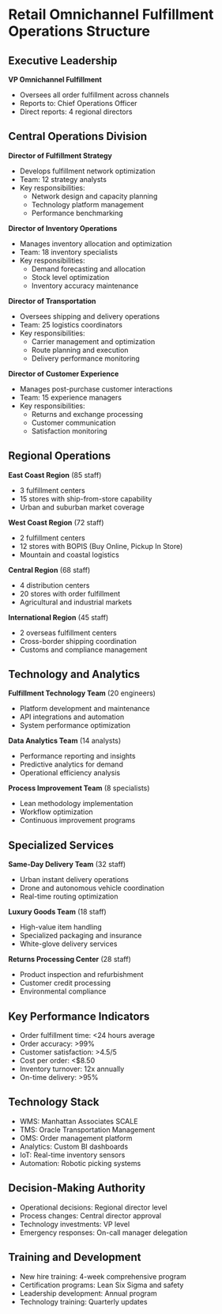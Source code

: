 # Retail Omnichannel Fulfillment Operations Structure

## Executive Leadership
**VP Omnichannel Fulfillment**  
- Oversees all order fulfillment across channels  
- Reports to: Chief Operations Officer  
- Direct reports: 4 regional directors  

## Central Operations Division
**Director of Fulfillment Strategy**  
- Develops fulfillment network optimization  
- Team: 12 strategy analysts  
- Key responsibilities:  
  - Network design and capacity planning  
  - Technology platform management  
  - Performance benchmarking  

**Director of Inventory Operations**  
- Manages inventory allocation and optimization  
- Team: 18 inventory specialists  
- Key responsibilities:  
  - Demand forecasting and allocation  
  - Stock level optimization  
  - Inventory accuracy maintenance  

**Director of Transportation**  
- Oversees shipping and delivery operations  
- Team: 25 logistics coordinators  
- Key responsibilities:  
  - Carrier management and optimization  
  - Route planning and execution  
  - Delivery performance monitoring  

**Director of Customer Experience**  
- Manages post-purchase customer interactions  
- Team: 15 experience managers  
- Key responsibilities:  
  - Returns and exchange processing  
  - Customer communication  
  - Satisfaction monitoring  

## Regional Operations
**East Coast Region** (85 staff)  
- 3 fulfillment centers  
- 15 stores with ship-from-store capability  
- Urban and suburban market coverage  

**West Coast Region** (72 staff)  
- 2 fulfillment centers  
- 12 stores with BOPIS (Buy Online, Pickup In Store)  
- Mountain and coastal logistics  

**Central Region** (68 staff)  
- 4 distribution centers  
- 20 stores with order fulfillment  
- Agricultural and industrial markets  

**International Region** (45 staff)  
- 2 overseas fulfillment centers  
- Cross-border shipping coordination  
- Customs and compliance management  

## Technology and Analytics
**Fulfillment Technology Team** (20 engineers)  
- Platform development and maintenance  
- API integrations and automation  
- System performance optimization  

**Data Analytics Team** (14 analysts)  
- Performance reporting and insights  
- Predictive analytics for demand  
- Operational efficiency analysis  

**Process Improvement Team** (8 specialists)  
- Lean methodology implementation  
- Workflow optimization  
- Continuous improvement programs  

## Specialized Services
**Same-Day Delivery Team** (32 staff)  
- Urban instant delivery operations  
- Drone and autonomous vehicle coordination  
- Real-time routing optimization  

**Luxury Goods Team** (18 staff)  
- High-value item handling  
- Specialized packaging and insurance  
- White-glove delivery services  

**Returns Processing Center** (28 staff)  
- Product inspection and refurbishment  
- Customer credit processing  
- Environmental compliance  

## Key Performance Indicators
- Order fulfillment time: <24 hours average  
- Order accuracy: >99%  
- Customer satisfaction: >4.5/5  
- Cost per order: <$8.50  
- Inventory turnover: 12x annually  
- On-time delivery: >95%  

## Technology Stack
- WMS: Manhattan Associates SCALE  
- TMS: Oracle Transportation Management  
- OMS: Order management platform  
- Analytics: Custom BI dashboards  
- IoT: Real-time inventory sensors  
- Automation: Robotic picking systems  

## Decision-Making Authority
- Operational decisions: Regional director level  
- Process changes: Central director approval  
- Technology investments: VP level  
- Emergency responses: On-call manager delegation  

## Training and Development
- New hire training: 4-week comprehensive program  
- Certification programs: Lean Six Sigma and safety  
- Leadership development: Annual program  
- Technology training: Quarterly updates